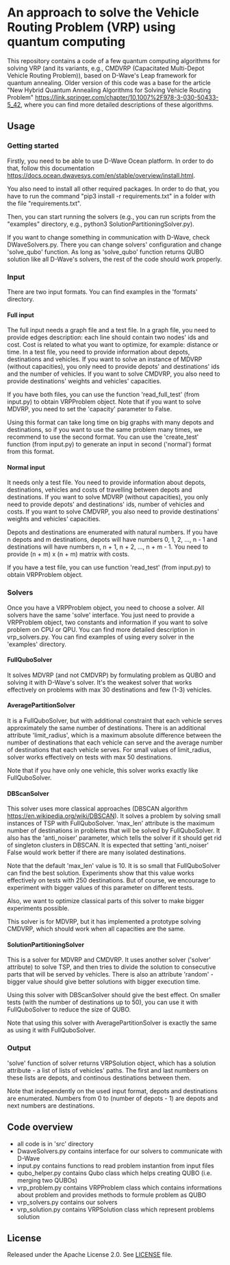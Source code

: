 # An approach to solve the Vehicle Routing Problem (VRP) using quantum computing

This repository contains a code of a few quantum computing algorithms for solving VRP (and its variants, e.g., CMDVRP (Capacitated Multi-Depot Vehicle Routing Problem)), based on D-Wave's Leap framework for quantum annealing. Older version of this code was a base for the article "New Hybrid Quantum Annealing Algorithms for Solving Vehicle Routing Problem" https://link.springer.com/chapter/10.1007%2F978-3-030-50433-5_42, where you can find more detailed descriptions of these algorithms.

## Usage

### Getting started

Firstly, you need to be able to use D-Wave Ocean platform. In order to do that, follow this documentation https://docs.ocean.dwavesys.com/en/stable/overview/install.html. 

You also need to install all other required packages. In order to do that, you have to run the command "pip3 install -r requirements.txt" in a folder with the file "requirements.txt".

Then, you can start running the solvers (e.g., you can run scripts from the "examples" directory, e.g., python3 SolutionPartitioningSolver.py).

If you want to change something in communication with D-Wave, check DWaveSolvers.py. There you can change solvers' configuration and change 'solve_qubo' function. As long as 'solve_qubo' function returns QUBO solution like all D-Wave's solvers, the rest of the code should work properly. 

### Input

There are two input formats. You can find examples in the 'formats' directory.

#### Full input

The full input needs a graph file and a test file. In a graph file, you need to provide edges description: each line should contain two nodes' ids and cost. Cost is related to what you want to optimize, for example: distance or time. In a test file, you need to provide information about depots, destinations and vehicles. If you want to solve an instance of MDVRP (without capacities), you only need to provide depots' and destinations' ids and the number of vehicles. If you want to solve CMDVRP, you also need to provide destinations' weights and vehicles' capacities. 

If you have both files, you can use the function 'read_full_test' (from input.py) to obtain VRPProblem object. Note that if you want to solve MDVRP, you need to set the 'capacity' parameter to False.

Using this format can take long time on big graphs with many depots and destinations, so if you want to use the same problem many times, we recommend to use the second format. You can use the 'create_test' function (from input.py) to generate an input in second ('normal') format from this format.

#### Normal input

It needs only a test file. You need to provide information about depots, destinations, vehicles and costs of travelling between depots and destinations. If you want to solve MDVRP (without capacities), you only need to provide depots' and destinations' ids, number of vehicles and costs. If you want to solve CMDVRP, you also need to provide destinations' weights and vehicles' capacities.

Depots and destinations are enumerated with natural numbers. If you have n depots and m destinations, depots will have numbers 0, 1, 2, ..., n - 1 and destinations will have numbers n, n + 1, n + 2, ..., n + m - 1. You need to provide (n + m) x (n + m) matrix with costs. 

If you have a test file, you can use function 'read_test' (from input.py) to obtain VRPProblem object.

### Solvers

Once you have a VRPProblem object, you need to choose a solver. All solvers have the same 'solve' interface. You just need to provide a VRPProblem object, two constants and information if you want to solve problem on CPU or QPU. You can find more detailed description in vrp_solvers.py. You can find examples of using every solver in the 'examples' directory.

#### FullQuboSolver

It solves MDVRP (and not CMDVRP) by formulating problem as QUBO and solving it with D-Wave's solver. It's the weakest solver that works effectively on problems with max 30 destinations and few (1-3) vehicles. 

#### AveragePartitionSolver

It is a FullQuboSolver, but with additional constraint that each vehicle serves approximately the same number of destinations. There is an additional attribute 'limit_radius', which is a maximum absolute difference between the number of destinations that each vehicle can serve and the average number of destinations that each vehicle serves. For small values of limit_radius, solver works effectively on tests with max 50 destinations.

Note that if you have only one vehicle, this solver works exactly like FullQuboSolver.

#### DBScanSolver

This solver uses more classical approaches (DBSCAN algorithm https://en.wikipedia.org/wiki/DBSCAN). It solves a problem by solving small instances of TSP with FullQuboSolver. 'max_len' attribute is the maximum number of destinations in problems that will be solved by FullQuboSolver. It also has the 'anti_noiser' parameter, which tells the solver if it should get rid of singleton clusters in DBSCAN. It is expected that setting 'anti_noiser' False would work better if there are many isolated destinations.

Note that the default 'max_len' value is 10. It is so small that FullQuboSolver can find the best solution. Experiments show that this value works effectively on tests with 250 destinations. But of course, we encourage to experiment with bigger values of this parameter on different tests.

Also, we want to optimize classical parts of this solver to make bigger experiments possible.

This solver is for MDVRP, but it has implemented a prototype solving CMDVRP, which should work when all capacities are the same.

#### SolutionPartitioningSolver

This is a solver for MDVRP and CMDVRP. It uses another solver ('solver' attribute) to solve TSP, and then tries to divide the solution to consecutive parts that will be served by vehicles. There is also an attribute 'random' - bigger value should give better solutions with bigger execution time.

Using this solver with DBScanSolver should give the best effect. On smaller tests (with the number of destinations up to 50), you can use it with FullQuboSolver to reduce the size of QUBO.

Note that using this solver with AveragePartitionSolver is exactly the same as using it with FullQuboSolver.

### Output

'solve' function of solver returns VRPSolution object, which has a solution attribute - a list of lists of vehicles' paths. The first and last numbers on these lists are depots, and continous destinations between them.

Note that independently on the used input format, depots and destinations are enumerated. Numbers from 0 to (number of depots - 1) are depots and next numbers are destinations.

## Code overview

* all code is in 'src' directory
* DwaveSolvers.py contains interface for our solvers to communicate with D-Wave
* input.py contains functions to read problem instantion from input files
* qubo_helper.py contains Qubo class which helps creating QUBO (i.e. merging two QUBOs) 
* vrp_problem.py contains VRPProblem class which contains informations about problem and provides methods to formule problem as QUBO
* vrp_solvers.py contains our solvers
* vrp_solution.py contains VRPSolution class which represent problems solution

## License
Released under the Apache License 2.0. See [LICENSE](https://github.com/xBorox1/D-Wave-VRP/blob/master/src/LICENSE) file.
